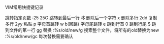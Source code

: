 VIM常用快捷键记录

跳转指定页数
	:25		25G
跳转到最后一行
	:$
删除后一个字符
	x
删除多行
	2dd
复制多行
	2yy
粘贴
	p
字母首跳转
	w	b(回跳)
字母尾跳转
	e
跳到行首
	0
跳到行尾
	$
跳到文件的第一行
	gg
替换
	:%s/old/new/g     搜索整个文件，将所有的old替换为new
	:%s/old/new/gc    每次替换需要确认